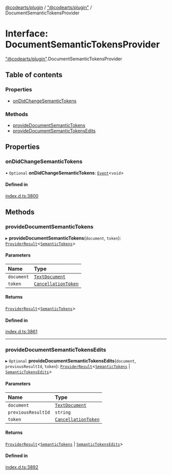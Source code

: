 [@codearts/plugin](../README.md) / ["@codearts/plugin"](../modules/_codearts_plugin_.md) / DocumentSemanticTokensProvider

# Interface: DocumentSemanticTokensProvider

["@codearts/plugin"](../modules/_codearts_plugin_.md).DocumentSemanticTokensProvider

## Table of contents

### Properties

- [onDidChangeSemanticTokens](codearts_plugin_.DocumentSemanticTokensProvider.md#ondidchangesemantictokens)

### Methods

- [provideDocumentSemanticTokens](codearts_plugin_.DocumentSemanticTokensProvider.md#providedocumentsemantictokens)
- [provideDocumentSemanticTokensEdits](codearts_plugin_.DocumentSemanticTokensProvider.md#providedocumentsemantictokensedits)

## Properties

### onDidChangeSemanticTokens

• `Optional` **onDidChangeSemanticTokens**: [`Event`](codearts_plugin_.Event.md)<`void`\>

#### Defined in

[index.d.ts:3800](https://github.com/huaweicloud/cloudide-plugin-api/blob/03c74e5/index.d.ts#L3800)

## Methods

### provideDocumentSemanticTokens

▸ **provideDocumentSemanticTokens**(`document`, `token`): [`ProviderResult`](../modules/_codearts_plugin_.md#providerresult)<[`SemanticTokens`](../classes/codearts_plugin_.SemanticTokens.md)\>

#### Parameters

| Name | Type |
| :------ | :------ |
| `document` | [`TextDocument`](codearts_plugin_.TextDocument.md) |
| `token` | [`CancellationToken`](codearts_plugin_.CancellationToken.md) |

#### Returns

[`ProviderResult`](../modules/_codearts_plugin_.md#providerresult)<[`SemanticTokens`](../classes/codearts_plugin_.SemanticTokens.md)\>

#### Defined in

[index.d.ts:3861](https://github.com/huaweicloud/cloudide-plugin-api/blob/03c74e5/index.d.ts#L3861)

___

### provideDocumentSemanticTokensEdits

▸ `Optional` **provideDocumentSemanticTokensEdits**(`document`, `previousResultId`, `token`): [`ProviderResult`](../modules/_codearts_plugin_.md#providerresult)<[`SemanticTokens`](../classes/codearts_plugin_.SemanticTokens.md) \| [`SemanticTokensEdits`](../classes/codearts_plugin_.SemanticTokensEdits.md)\>

#### Parameters

| Name | Type |
| :------ | :------ |
| `document` | [`TextDocument`](codearts_plugin_.TextDocument.md) |
| `previousResultId` | `string` |
| `token` | [`CancellationToken`](codearts_plugin_.CancellationToken.md) |

#### Returns

[`ProviderResult`](../modules/_codearts_plugin_.md#providerresult)<[`SemanticTokens`](../classes/codearts_plugin_.SemanticTokens.md) \| [`SemanticTokensEdits`](../classes/codearts_plugin_.SemanticTokensEdits.md)\>

#### Defined in

[index.d.ts:3892](https://github.com/huaweicloud/cloudide-plugin-api/blob/03c74e5/index.d.ts#L3892)
